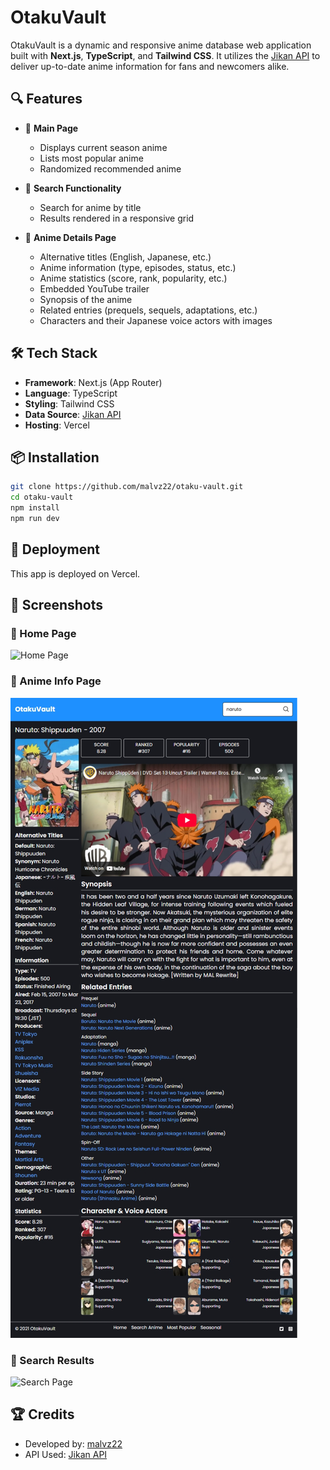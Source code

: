 # OtakuVault

OtakuVault is a dynamic and responsive anime database web application built with **Next.js**, **TypeScript**, and **Tailwind CSS**. It utilizes the [Jikan API](https://jikan.moe) to deliver up-to-date anime information for fans and newcomers alike.

## 🔍 Features

- 🌟 **Main Page**

  - Displays current season anime
  - Lists most popular anime
  - Randomized recommended anime

- 🔎 **Search Functionality**

  - Search for anime by title
  - Results rendered in a responsive grid

- 📄 **Anime Details Page**
  - Alternative titles (English, Japanese, etc.)
  - Anime information (type, episodes, status, etc.)
  - Anime statistics (score, rank, popularity, etc.)
  - Embedded YouTube trailer
  - Synopsis of the anime
  - Related entries (prequels, sequels, adaptations, etc.)
  - Characters and their Japanese voice actors with images

## 🛠️ Tech Stack

- **Framework**: Next.js (App Router)
- **Language**: TypeScript
- **Styling**: Tailwind CSS
- **Data Source**: [Jikan API](https://jikan.moe)
- **Hosting**: Vercel

## 📦 Installation

```bash
git clone https://github.com/malvz22/otaku-vault.git
cd otaku-vault
npm install
npm run dev
```

## 🚀 Deployment

This app is deployed on Vercel.

## 📸 Screenshots

### 🔹 Home Page

![Home Page](public/screenshots/home-page.png)

### 🔹 Anime Info Page

![Anime Detail Page](public/screenshots/anime-info.png)

### 🔹 Search Results

![Search Page](public/screenshots/search-results.png)

## 🏆 Credits

- Developed by: [malvz22](https://github.com/malvz22)
- API Used: [Jikan API](https://jikan.moe)
